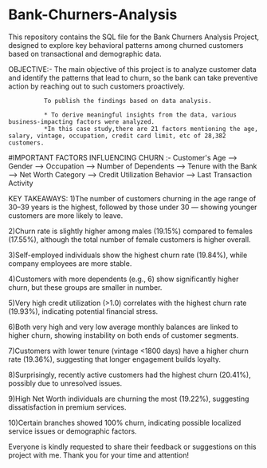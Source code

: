 # Bank-Churners-Analysis
This repository contains the SQL file for the Bank Churners Analysis Project, designed to explore key behavioral patterns among churned customers based on transactional and demographic data.

OBJECTIVE:- The main objective of this project is to analyze customer data and identify the patterns that lead to churn, so the bank can take preventive action by reaching out to such customers proactively. 
         
              To publish the findings based on data analysis.
          
              * To derive meaningful insights from the data, various business-impacting factors were analyzed.
              *In this case study,there are 21 factors mentioning the age, salary, vintage, occupation, credit card limit, etc of 28,382 customers.
              
#IMPORTANT FACTORS INFLUENCING CHURN :-
Customer's Age --> Gender --> Occupation --> Number of Dependents --> Tenure with the Bank --> Net Worth Category --> Credit Utilization Behavior --> Last Transaction Activity

KEY TAKEAWAYS:
1)The number of customers churning in the age range of 30–39 years is the highest, followed by those under 30 — showing younger customers are more likely to leave.

2)Churn rate is slightly higher among males (19.15%) compared to females (17.55%), although the total number of female customers is higher overall.

3)Self-employed individuals show the highest churn rate (19.84%), while company employees are more stable.

4)Customers with more dependents (e.g., 6) show significantly higher churn, but these groups are smaller in number.

5)Very high credit utilization (>1.0) correlates with the highest churn rate (19.93%), indicating potential financial stress.

6)Both very high and very low average monthly balances are linked to higher churn, showing instability on both ends of customer segments.

7)Customers with lower tenure (vintage <1800 days) have a higher churn rate (19.36%), suggesting that longer engagement builds loyalty.

8)Surprisingly, recently active customers had the highest churn (20.41%), possibly due to unresolved issues.

9)High Net Worth individuals are churning the most (19.22%), suggesting dissatisfaction in premium services.

10)Certain branches showed 100% churn, indicating possible localized service issues or demographic factors.

Everyone is kindly requested to share their feedback or suggestions on this project with me. Thank you for your time and attention!
